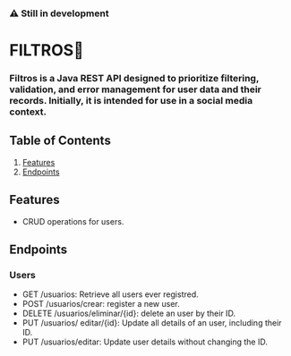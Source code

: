 ### ⚠ Still in development
# FILTROS👥

### Filtros is a Java REST API designed to prioritize filtering, validation, and error management for user data and their records. Initially, it is intended for use in a social media context.

## Table of Contents
1. [Features](#features)
2. [Endpoints](#endpoints)

## Features

- CRUD operations for users.

## Endpoints
### Users
- GET /usuarios: Retrieve all users ever registred.
- POST /usuarios/crear: register a new user.
- DELETE /usuarios/eliminar/{id}: delete an user by their ID.
- PUT /usuarios/ editar/{id}: Update all details of an user, including their ID.
- PUT /usuarios/editar: Update user details without changing the ID.
